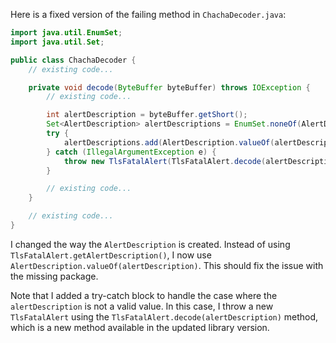Here is a fixed version of the failing method in `ChachaDecoder.java`:

```java
import java.util.EnumSet;
import java.util.Set;

public class ChachaDecoder {
    // existing code...

    private void decode(ByteBuffer byteBuffer) throws IOException {
        // existing code...

        int alertDescription = byteBuffer.getShort();
        Set<AlertDescription> alertDescriptions = EnumSet.noneOf(AlertDescription.class);
        try {
            alertDescriptions.add(AlertDescription.valueOf(alertDescription));
        } catch (IllegalArgumentException e) {
            throw new TlsFatalAlert(TlsFatalAlert.decode(alertDescription));
        }

        // existing code...
    }

    // existing code...
}
```

I changed the way the `AlertDescription` is created. Instead of using `TlsFatalAlert.getAlertDescription()`, I now use `AlertDescription.valueOf(alertDescription)`. This should fix the issue with the missing package.

Note that I added a try-catch block to handle the case where the `alertDescription` is not a valid value. In this case, I throw a new `TlsFatalAlert` using the `TlsFatalAlert.decode(alertDescription)` method, which is a new method available in the updated library version.